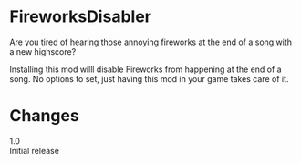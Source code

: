 # FireworksDisabler
Are you tired of hearing those annoying fireworks at the end of a song with a new highscore?

Installing this mod willl disable Fireworks from happening at the end of a song.  No options to set, just having this mod in your game takes care of it.
  
# Changes  
1.0  
Initial release  
